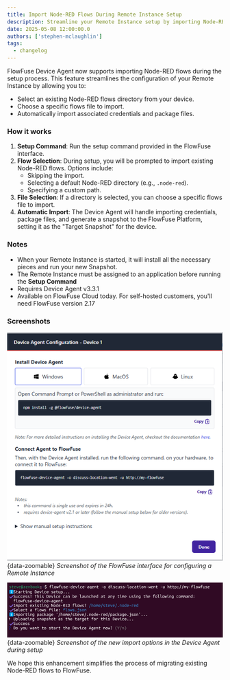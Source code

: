 ```yaml
---
title: Import Node-RED Flows During Remote Instance Setup
description: Streamline your Remote Instance setup by importing Node-RED flows with the FlowFuse Device Agent.
date: 2025-05-08 12:00:00.0
authors: ['stephen-mclaughlin']
tags:
  - changelog
---
```


FlowFuse Device Agent now supports importing Node-RED flows during the setup process. This feature streamlines the configuration of your Remote Instance by allowing you to:

- Select an existing Node-RED flows directory from your device.
- Choose a specific flows file to import.
- Automatically import associated credentials and package files.

### How it works

1. **Setup Command**: Run the setup command provided in the FlowFuse interface.
2. **Flow Selection**: During setup, you will be prompted to import existing Node-RED flows. Options include:
   - Skipping the import.
   - Selecting a default Node-RED directory (e.g., `.node-red`).
   - Specifying a custom path.
3. **File Selection**: If a directory is selected, you can choose a specific flows file to import.
4. **Automatic Import**: The Device Agent will handle importing credentials, package files, and generate a snapshot to the FlowFuse Platform, setting it as the "Target Snapshot" for the device.

### Notes

- When your Remote Instance is started, it will install all the necessary pieces and run your new Snapshot.
- The Remote Instance must be assigned to an application before running the **Setup Command**
- Requires Device Agent v3.3.1
- Available on FlowFuse Cloud today. For self-hosted customers, you'll need FlowFuse version 2.17


### Screenshots

![Screenshot of the FlowFuse interface for configuring a Remote Instance](./images/device-setup-dialog.png){data-zoomable}
_Screenshot of the FlowFuse interface for configuring a Remote Instance_

![Screenshot of the new import options in the Device Agent during setup](./images/device-agent-import.png){data-zoomable}
_Screenshot of the new import options in the Device Agent during setup_

We hope this enhancement simplifies the process of migrating existing Node-RED flows to FlowFuse.